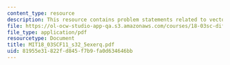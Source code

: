 ```yaml
---
content_type: resource
description: This resource contains problem statements related to vectors and matrices.
file: https://ol-ocw-studio-app-qa.s3.amazonaws.com/courses/18-03sc-differential-equations-fall-2011/81955e31822fd845f7b9fa0d634646bb_MIT18_03SCF11_s32_5exerq.pdf
file_type: application/pdf
resourcetype: Document
title: MIT18_03SCF11_s32_5exerq.pdf
uid: 81955e31-822f-d845-f7b9-fa0d634646bb
---
```

